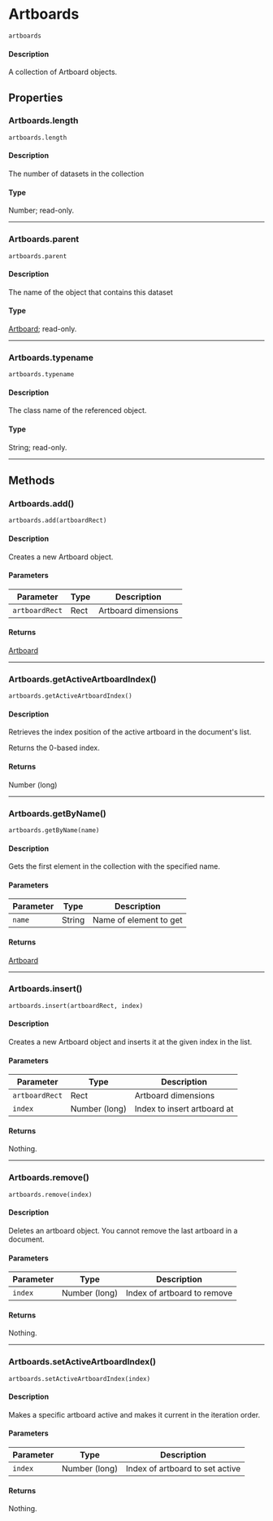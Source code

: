 # Artboards

`artboards`

#### Description

A collection of Artboard objects.

## Properties

### Artboards.length

`artboards.length`

#### Description

The number of datasets in the collection

#### Type

Number; read-only.

---

### Artboards.parent

`artboards.parent`

#### Description

The name of the object that contains this dataset

#### Type

[Artboard](./Artboard.md); read-only.

---

### Artboards.typename

`artboards.typename`

#### Description

The class name of the referenced object.

#### Type

String; read-only.

---

## Methods

### Artboards.add()

`artboards.add(artboardRect)`

#### Description

Creates a new Artboard object.

#### Parameters

| Parameter      | Type   | Description         |
|----------------|--------|---------------------|
| `artboardRect` | Rect   | Artboard dimensions |

#### Returns

[Artboard](./Artboard.md)

---

### Artboards.getActiveArtboardIndex()

`artboards.getActiveArtboardIndex()`

#### Description

Retrieves the index position of the active artboard in the document's list.

Returns the 0-based index.

#### Returns

Number (long)

---

### Artboards.getByName()

`artboards.getByName(name)`

#### Description

Gets the first element in the collection with the specified name.

#### Parameters

| Parameter   | Type   | Description            |
|-------------|--------|------------------------|
| `name`      | String | Name of element to get |

#### Returns

[Artboard](./Artboard.md)

---

### Artboards.insert()

`artboards.insert(artboardRect, index)`

#### Description

Creates a new Artboard object and inserts it at the given index in the list.

#### Parameters

| Parameter      | Type          | Description                 |
|----------------|---------------|-----------------------------|
| `artboardRect` | Rect          | Artboard dimensions         |
| `index`        | Number (long) | Index to insert artboard at |

#### Returns

Nothing.

---

### Artboards.remove()

`artboards.remove(index)`

#### Description

Deletes an artboard object. You cannot remove the last artboard in a document.

#### Parameters

| Parameter   | Type          | Description                 |
|-------------|---------------|-----------------------------|
| `index`     | Number (long) | Index of artboard to remove |

#### Returns

Nothing.

---

### Artboards.setActiveArtboardIndex()

`artboards.setActiveArtboardIndex(index)`

#### Description

Makes a specific artboard active and makes it current in the iteration order.

#### Parameters

| Parameter   | Type          | Description                     |
|-------------|---------------|---------------------------------|
| `index`     | Number (long) | Index of artboard to set active |

#### Returns

Nothing.
